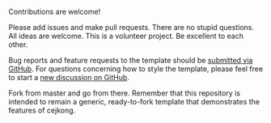 Contributions are welcome! 

Please add issues and make pull requests. There are no stupid questions. All ideas are welcome. This is a volunteer project. Be excellent to each other.

Bug reports and feature requests to the template  should be [submitted via GitHub](https://github.com/cejkong/cejkong.github.io/issues/new/choose). For questions concerning how to style the template, please feel free to start a [new discussion on GitHub](https://github.com/cejkong/cejkong.github.io/discussions).

Fork from master and go from there. Remember that this repository is intended to remain a generic, ready-to-fork template that demonstrates the features of cejkong.

